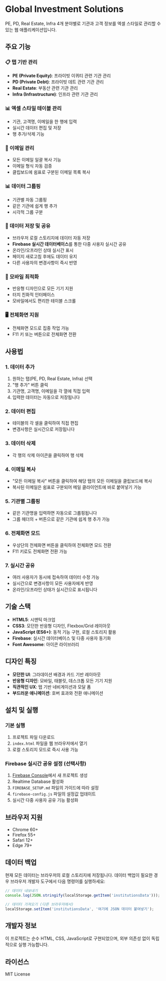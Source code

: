 # Global Investment Solutions

PE, PD, Real Estate, Infra 4개 분야별로 기관과 고객 정보를 엑셀 스타일로 관리할 수 있는 웹 애플리케이션입니다.

## 주요 기능

### 📋 탭 기반 관리
- **PE (Private Equity)**: 프라이빗 이퀴티 관련 기관 관리
- **PD (Private Debt)**: 프라이빗 데트 관련 기관 관리  
- **Real Estate**: 부동산 관련 기관 관리
- **Infra (Infrastructure)**: 인프라 관련 기관 관리

### 📊 엑셀 스타일 테이블 관리
- 기관, 고객명, 이메일을 한 행에 입력
- 실시간 데이터 편집 및 저장
- 행 추가/삭제 기능

### 📧 이메일 관리
- 모든 이메일 일괄 복사 기능
- 이메일 형식 자동 검증
- 클립보드에 쉼표로 구분된 이메일 목록 복사

### 📊 데이터 그룹핑
- 기관별 자동 그룹핑
- 같은 기관에 쉽게 행 추가
- 시각적 그룹 구분

### 💾 데이터 저장 및 공유
- 브라우저 로컬 스토리지에 데이터 자동 저장
- **Firebase 실시간 데이터베이스**를 통한 다중 사용자 실시간 공유
- 온라인/오프라인 상태 실시간 표시
- 페이지 새로고침 후에도 데이터 유지
- 다른 사용자의 변경사항이 즉시 반영

### 📱 모바일 최적화
- 반응형 디자인으로 모든 기기 지원
- 터치 친화적 인터페이스
- 모바일에서도 편리한 테이블 스크롤

### 🖥️ 전체화면 지원
- 전체화면 모드로 집중 작업 가능
- F11 키 또는 버튼으로 전체화면 전환

## 사용법

### 1. 데이터 추가
1. 원하는 탭(PE, PD, Real Estate, Infra) 선택
2. "행 추가" 버튼 클릭
3. 기관명, 고객명, 이메일을 각 열에 직접 입력
4. 입력한 데이터는 자동으로 저장됩니다

### 2. 데이터 편집
- 테이블의 각 셀을 클릭하여 직접 편집
- 변경사항은 실시간으로 저장됩니다

### 3. 데이터 삭제
- 각 행의 삭제 아이콘을 클릭하여 행 삭제

### 4. 이메일 복사
- "모든 이메일 복사" 버튼을 클릭하여 해당 탭의 모든 이메일을 클립보드에 복사
- 복사된 이메일은 쉼표로 구분되어 메일 클라이언트에 바로 붙여넣기 가능

### 5. 기관별 그룹핑
- 같은 기관명을 입력하면 자동으로 그룹핑됩니다
- 그룹 헤더의 + 버튼으로 같은 기관에 쉽게 행 추가 가능

### 6. 전체화면 모드
- 우상단의 전체화면 버튼을 클릭하여 전체화면 모드 전환
- F11 키로도 전체화면 전환 가능

### 7. 실시간 공유
- 여러 사용자가 동시에 접속하여 데이터 수정 가능
- 실시간으로 변경사항이 모든 사용자에게 반영
- 온라인/오프라인 상태가 실시간으로 표시됩니다

## 기술 스택

- **HTML5**: 시맨틱 마크업
- **CSS3**: 모던한 반응형 디자인, Flexbox/Grid 레이아웃
- **JavaScript (ES6+)**: 동적 기능 구현, 로컬 스토리지 활용
- **Firebase**: 실시간 데이터베이스 및 다중 사용자 동기화
- **Font Awesome**: 아이콘 라이브러리

## 디자인 특징

- **모던한 UI**: 그라데이션 배경과 카드 기반 레이아웃
- **반응형 디자인**: 모바일, 태블릿, 데스크톱 모든 기기 지원
- **직관적인 UX**: 탭 기반 네비게이션과 모달 폼
- **부드러운 애니메이션**: 호버 효과와 전환 애니메이션

## 설치 및 실행

### 기본 실행
1. 프로젝트 파일 다운로드
2. `index.html` 파일을 웹 브라우저에서 열기
3. 로컬 스토리지 모드로 즉시 사용 가능

### Firebase 실시간 공유 설정 (선택사항)
1. [Firebase Console](https://console.firebase.google.com/)에서 새 프로젝트 생성
2. Realtime Database 활성화
3. `FIREBASE_SETUP.md` 파일의 가이드에 따라 설정
4. `firebase-config.js` 파일의 설정값 업데이트
5. 실시간 다중 사용자 공유 기능 활성화

## 브라우저 지원

- Chrome 60+
- Firefox 55+
- Safari 12+
- Edge 79+

## 데이터 백업

현재 모든 데이터는 브라우저의 로컬 스토리지에 저장됩니다. 
데이터 백업이 필요한 경우 브라우저 개발자 도구에서 다음 명령어를 실행하세요:

```javascript
// 데이터 내보내기
console.log(JSON.stringify(localStorage.getItem('institutionsData')));

// 데이터 가져오기 (다른 브라우저에서)
localStorage.setItem('institutionsData', '여기에 JSON 데이터 붙여넣기');
```

## 개발자 정보

이 프로젝트는 순수 HTML, CSS, JavaScript로 구현되었으며, 
외부 의존성 없이 독립적으로 실행 가능합니다.

## 라이선스

MIT License 